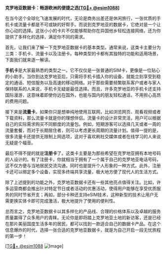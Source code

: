 **克罗地亚数据卡：畅游欧洲的便捷之选[[TG💪+ @esim1088](https://t.me/s/esim1088)]**

在当今这个全球化飞速发展的时代，无论是商务出差还是休闲旅行，一张优质的手机卡或流量卡都是不可或缺的好帮手。而说到克罗地亚的数据卡，它绝对是一个让你心动的选择。这张小小的卡片不仅能够帮助你在异国他乡轻松连接网络，还为你提供了多样化的选择，满足你不同的需求。

首先，让我们来了解一下克罗地亚数据卡的基本类型。通常来说，这类卡主要分为三类：手机卡、流量卡以及注册卡。每种类型的卡都有其独特的功能和适用场景，下面我们就来逐一解读。

**手机卡**是大家最熟悉的类型之一。它不仅仅是一张普通的SIM卡，更像是一位贴心的小助手。当你到达克罗地亚后，只需将手机卡插入你的设备，就能立刻享受到稳定的通话、短信服务以及高速的移动网络。对于那些需要频繁联系客户或者与家人保持联系的人来说，手机卡无疑是最佳选择。而且，许多克罗地亚的手机卡还支持国际漫游，这意味着即使你远在国外，也能与国内的朋友轻松通话，不用担心高昂的费用问题。

接下来是**流量卡**。如果你只是想单纯地使用互联网，比如浏览网页、观看视频或者下载资料，那么流量卡就是你的理想伴侣。流量卡的设计非常灵活，用户可以根据自己的实际需求购买不同额度的流量包。例如，短期游客可以选择几天或者一周的流量套餐，而对于长期居住者，则可以考虑更长周期的流量计划。值得一提的是，很多流量卡还提供无限制上网选项，这对于喜欢刷社交媒体或者在线学习的人来说无疑是个福音。

最后不得不提的就是**注册卡**了。这类卡主要是为那些希望在克罗地亚拥有本地号码的人设计的。有了注册卡，你就相当于拥有了一个属于自己的克罗地亚电话号码，这不仅方便与当地居民交流沟通，同时也是提升个人形象的一种方式。此外，注册卡还可以绑定多个设备，实现多终端共享流量，极大地方便了现代人的生活方式。

除了上述提到的功能之外，克罗地亚数据卡还有一些其他亮点值得关注。比如，许多运营商都会推出针对特定节日或者活动的优惠活动，使得用户能够在享受优质服务的同时节省开支；再如，部分卡种还支持eSIM技术，这种新型的技术让用户无需更换实体卡即可完成激活，极大地提升了使用的便利性。

总而言之，克罗地亚数据卡以其多样化的产品线、合理的价格体系以及卓越的服务质量赢得了众多用户的青睐。无论你是即将踏上克罗地亚土地的新访客，还是已经在那片美丽国度生活多年的居民，都可以找到一款适合自己的数据卡产品。在这个信息爆炸的时代，选择一张合适的克罗地亚数据卡，就是为自己开启一段无忧旅程的第一步！

[[TG💪+ @esim1088](https://t.me/s/esim1088) ![Image](https://i.postimg.cc/4NQfJmqS/Snipaste-2025-05-13-00-14-12.png)]